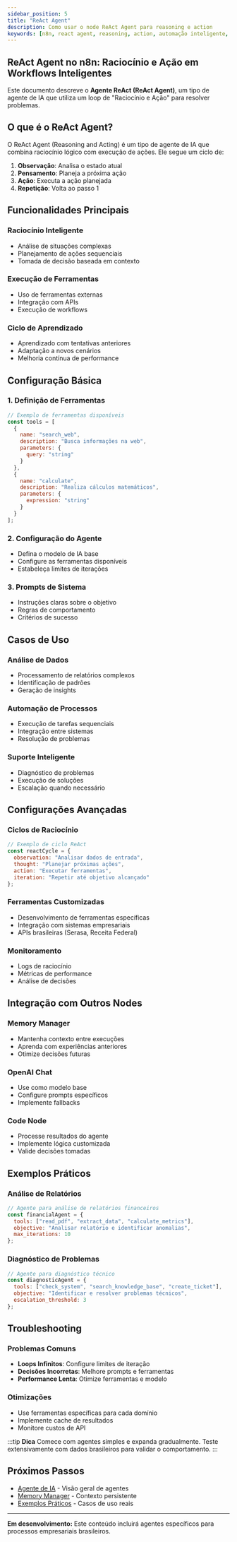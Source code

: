 ```yaml
---
sidebar_position: 5
title: "ReAct Agent"
description: Como usar o node ReAct Agent para reasoning e action
keywords: [n8n, react agent, reasoning, action, automação inteligente, agentes IA, workflows autônomos, raciocínio automatizado]
---
```


## ReAct Agent no n8n: Raciocínio e Ação em Workflows Inteligentes

Este documento descreve o **Agente ReAct (ReAct Agent)**, um tipo de agente de IA que utiliza um loop de "Raciocínio e Ação" para resolver problemas.

## O que é o ReAct Agent?

O ReAct Agent (Reasoning and Acting) é um tipo de agente de IA que combina raciocínio lógico com execução de ações. Ele segue um ciclo de:

1. **Observação**: Analisa o estado atual
2. **Pensamento**: Planeja a próxima ação
3. **Ação**: Executa a ação planejada
4. **Repetição**: Volta ao passo 1

## Funcionalidades Principais

### Raciocínio Inteligente

- Análise de situações complexas
- Planejamento de ações sequenciais
- Tomada de decisão baseada em contexto

### Execução de Ferramentas

- Uso de ferramentas externas
- Integração com APIs
- Execução de workflows

### Ciclo de Aprendizado

- Aprendizado com tentativas anteriores
- Adaptação a novos cenários
- Melhoria contínua de performance

## Configuração Básica

### 1. Definição de Ferramentas

```javascript
// Exemplo de ferramentas disponíveis
const tools = [
  {
    name: "search_web",
    description: "Busca informações na web",
    parameters: {
      query: "string"
    }
  },
  {
    name: "calculate",
    description: "Realiza cálculos matemáticos",
    parameters: {
      expression: "string"
    }
  }
];
```

### 2. Configuração do Agente

- Defina o modelo de IA base
- Configure as ferramentas disponíveis
- Estabeleça limites de iterações

### 3. Prompts de Sistema

- Instruções claras sobre o objetivo
- Regras de comportamento
- Critérios de sucesso

## Casos de Uso

### Análise de Dados

- Processamento de relatórios complexos
- Identificação de padrões
- Geração de insights

### Automação de Processos

- Execução de tarefas sequenciais
- Integração entre sistemas
- Resolução de problemas

### Suporte Inteligente

- Diagnóstico de problemas
- Execução de soluções
- Escalação quando necessário

## Configurações Avançadas

### Ciclos de Raciocínio

```javascript
// Exemplo de ciclo ReAct
const reactCycle = {
  observation: "Analisar dados de entrada",
  thought: "Planejar próximas ações",
  action: "Executar ferramentas",
  iteration: "Repetir até objetivo alcançado"
};
```

### Ferramentas Customizadas

- Desenvolvimento de ferramentas específicas
- Integração com sistemas empresariais
- APIs brasileiras (Serasa, Receita Federal)

### Monitoramento

- Logs de raciocínio
- Métricas de performance
- Análise de decisões

## Integração com Outros Nodes

### Memory Manager

- Mantenha contexto entre execuções
- Aprenda com experiências anteriores
- Otimize decisões futuras

### OpenAI Chat

- Use como modelo base
- Configure prompts específicos
- Implemente fallbacks

### Code Node

- Processe resultados do agente
- Implemente lógica customizada
- Valide decisões tomadas

## Exemplos Práticos

### Análise de Relatórios

```javascript
// Agente para análise de relatórios financeiros
const financialAgent = {
  tools: ["read_pdf", "extract_data", "calculate_metrics"],
  objective: "Analisar relatório e identificar anomalias",
  max_iterations: 10
};
```

### Diagnóstico de Problemas

```javascript
// Agente para diagnóstico técnico
const diagnosticAgent = {
  tools: ["check_system", "search_knowledge_base", "create_ticket"],
  objective: "Identificar e resolver problemas técnicos",
  escalation_threshold: 3
};
```

## Troubleshooting

### Problemas Comuns

- **Loops Infinitos**: Configure limites de iteração
- **Decisões Incorretas**: Melhore prompts e ferramentas
- **Performance Lenta**: Otimize ferramentas e modelo

### Otimizações

- Use ferramentas específicas para cada domínio
- Implemente cache de resultados
- Monitore custos de API

:::tip **Dica**
Comece com agentes simples e expanda gradualmente. Teste extensivamente com dados brasileiros para validar o comportamento.
:::

## Próximos Passos

- [Agente de IA](./ai-agent) - Visão geral de agentes
- [Memory Manager](./memory-manager) - Contexto persistente
- [Exemplos Práticos](../exemplos-casos/index.mdx) - Casos de uso reais

---

**Em desenvolvimento:** Este conteúdo incluirá agentes específicos para processos empresariais brasileiros.
